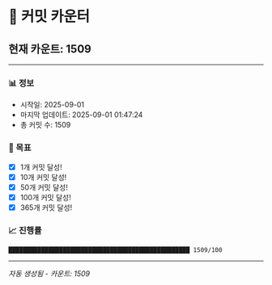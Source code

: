 # 🔢 커밋 카운터

## 현재 카운트: 1509

---

### 📊 정보
- 시작일: 2025-09-01
- 마지막 업데이트: 2025-09-01 01:47:24
- 총 커밋 수: 1509

### 🎯 목표
- [x] 1개 커밋 달성!
- [x] 10개 커밋 달성!
- [x] 50개 커밋 달성!
- [x] 100개 커밋 달성!
- [x] 365개 커밋 달성!

### 📈 진행률
```
██████████████████████████████████████████████████ 1509/100
```

---
*자동 생성됨 - 카운트: 1509*
